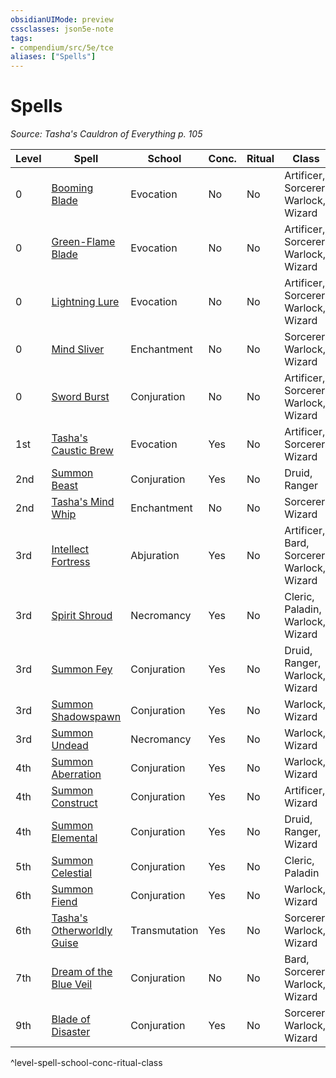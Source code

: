 ```yaml
---
obsidianUIMode: preview
cssclasses: json5e-note
tags:
- compendium/src/5e/tce
aliases: ["Spells"]
---
```

# Spells
*Source: Tasha's Cauldron of Everything p. 105* 

| Level | Spell | School | Conc. | Ritual | Class |
|-------|-------|--------|-------|--------|-------|
| 0 | [Booming Blade](Mechanics/spells/booming-blade-tce.md) | Evocation | No | No | Artificer, Sorcerer, Warlock, Wizard |
| 0 | [Green-Flame Blade](Mechanics/spells/green-flame-blade-tce.md) | Evocation | No | No | Artificer, Sorcerer, Warlock, Wizard |
| 0 | [Lightning Lure](Mechanics/spells/lightning-lure-tce.md) | Evocation | No | No | Artificer, Sorcerer, Warlock, Wizard |
| 0 | [Mind Sliver](Mechanics/spells/mind-sliver-tce.md) | Enchantment | No | No | Sorcerer, Warlock, Wizard |
| 0 | [Sword Burst](Mechanics/spells/sword-burst-tce.md) | Conjuration | No | No | Artificer, Sorcerer, Warlock, Wizard |
| 1st | [Tasha's Caustic Brew](Mechanics/spells/tashas-caustic-brew-tce.md) | Evocation | Yes | No | Artificer, Sorcerer, Wizard |
| 2nd | [Summon Beast](Mechanics/spells/summon-beast-tce.md) | Conjuration | Yes | No | Druid, Ranger |
| 2nd | [Tasha's Mind Whip](Mechanics/spells/tashas-mind-whip-tce.md) | Enchantment | No | No | Sorcerer, Wizard |
| 3rd | [Intellect Fortress](Mechanics/spells/intellect-fortress-tce.md) | Abjuration | Yes | No | Artificer, Bard, Sorcerer, Warlock, Wizard |
| 3rd | [Spirit Shroud](Mechanics/spells/spirit-shroud-tce.md) | Necromancy | Yes | No | Cleric, Paladin, Warlock, Wizard |
| 3rd | [Summon Fey](Mechanics/spells/summon-fey-tce.md) | Conjuration | Yes | No | Druid, Ranger, Warlock, Wizard |
| 3rd | [Summon Shadowspawn](Mechanics/spells/summon-shadowspawn-tce.md) | Conjuration | Yes | No | Warlock, Wizard |
| 3rd | [Summon Undead](Mechanics/spells/summon-undead-tce.md) | Necromancy | Yes | No | Warlock, Wizard |
| 4th | [Summon Aberration](Mechanics/spells/summon-aberration-tce.md) | Conjuration | Yes | No | Warlock, Wizard |
| 4th | [Summon Construct](Mechanics/spells/summon-construct-tce.md) | Conjuration | Yes | No | Artificer, Wizard |
| 4th | [Summon Elemental](Mechanics/spells/summon-elemental-tce.md) | Conjuration | Yes | No | Druid, Ranger, Wizard |
| 5th | [Summon Celestial](Mechanics/spells/summon-celestial-tce.md) | Conjuration | Yes | No | Cleric, Paladin |
| 6th | [Summon Fiend](Mechanics/spells/summon-fiend-tce.md) | Conjuration | Yes | No | Warlock, Wizard |
| 6th | [Tasha's Otherworldly Guise](Mechanics/spells/tashas-otherworldly-guise-tce.md) | Transmutation | Yes | No | Sorcerer, Warlock, Wizard |
| 7th | [Dream of the Blue Veil](Mechanics/spells/dream-of-the-blue-veil-tce.md) | Conjuration | No | No | Bard, Sorcerer, Warlock, Wizard |
| 9th | [Blade of Disaster](Mechanics/spells/blade-of-disaster-tce.md) | Conjuration | Yes | No | Sorcerer, Warlock, Wizard |
^level-spell-school-conc-ritual-class